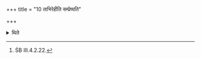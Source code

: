 +++
title = "10 ताभिरेहीति सम्प्रेष्यति"

+++

<details><summary>थिते</summary>

10. (The Adhvaryu) orders “Do you come along with it”.[^1]  

[^1]: ŚB III.4.2.22.  

</details>
